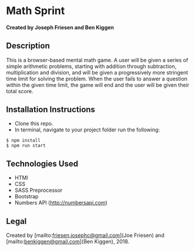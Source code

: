 # Math Sprint

#### Created by Joseph Friesen and Ben Kiggen

## Description

This is a browser-based mental math game. A user will be given a series of simple arithmetic problems, starting with addition through subtraction, multiplication and division, and will be given a progressively more stringent time limit for solving the problem. When the user fails to answer a question within the given time limit, the game will end and the user will be given their total score.

## Installation Instructions

* Clone this repo.
* In terminal, navigate to your project folder run the following:
```
$ npm install
$ npm run start
```

## Technologies Used

* HTMl
* CSS
* SASS Preprocessor
* Bootstrap
* Numbers API (http://numbersapi.com)

## Legal

Created by [mailto:friesen.josephc@gmail.com](Joe Friesen) and [mailto:benkiggen@gmail.com](Ben Kiggen), 2018.
